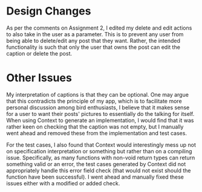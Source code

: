# Design Changes

As per the comments on Assignment 2, I edited my delete and edit actions to also take in the user as a parameter. This is to prevent any user from being able to delete/edit any post that they want. Rather, the intended functionality is such that only the user that owns the post can edit the caption or delete the post.

# Other Issues

My interpretation of captions is that they can be optional. One may argue that this contradicts the principle of my app, which is to facilitate more personal discussion among bird enthusiasts, I believe that it makes sense for a user to want their posts' pictures to essentially do the talking for itself. When using Context to generate an implementation, I would find that it was rather keen on checking that the caption was not empty, but I manually went ahead and removed these from the implementation and test cases.

For the test cases, I also found that Context would interestingly mess up not on specification interpretation or something but rather than on a compiling issue. Specifically, as many functions with non-void return types can return something valid or an error, the test cases generated by Context did not appropriately handle this error field check (that would not exist should the function have been successful). I went ahead and manually fixed these issues either with a modified or added check.
